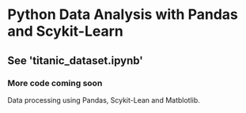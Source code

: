 # Python Data Analysis with Pandas and Scykit-Learn
## See 'titanic_dataset.ipynb'
### More code coming soon
Data processing using Pandas, Scykit-Lean and Matblotlib.

